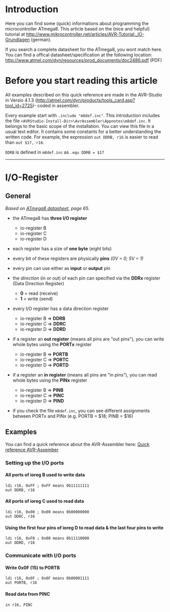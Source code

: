 # Introduction #

Here you can find some (quick) informations about programming the microcontroller ATmega8.
This article based on the (nice and helpful) tutorial at http://www.mikrocontroller.net/articles/AVR-Tutorial:_IO-Grundlagen (german).

If you search a complete datasheet for the ATmega8, you wont match here.
You can find a offical datasheet/specification at the following location: http://www.atmel.com/dyn/resources/prod_documents/doc2486.pdf (PDF)

# Before you start reading this article #

All examples described on this quick reference are made in the AVR-Studio in Versio 4.1.3 (http://atmel.com/dyn/products/tools_card.asp?tool_id=2725)- coded in assembler.

Every example start with `.include "m8def.inc"`.
This introduction includes the file `<AVRStudio-Install-Dir>\AvrAssembler\Appnotes\m8def.inc`. It belongs to the basic scope of the installation. You can view this file in a usual text editor.
It contains some constants for a better understanding the written code.
For example, the expression `out DDRB, r16` is easier to read than `out $17, r16`.

`DDRB` is defined in `m8def.inc` as `.equ DDRB = $17`


---


# I/O-Register #

## General ##

_Based on [ATmega8 datasheet](http://www.atmel.com/dyn/resources/prod_documents/doc2486.pdf), page 65._

  * the ATmega8 has **three I/O register**
    * io-register B
    * io-register C
    * io-register D

  * each register has a size of **one byte** (eight bits)
  * every bit of these registers are physically **pins** _(0V = 0; 5V = 1)_
  * every pin can use either as **input** or **output** pin

  * the _direction_ (in or out) of each pin can specified via the **DDRx** register (Data Direction Register)
    * **0** = read (receive)
    * **1** = write (send)

  * every I/O register has a data direction register
    * io-register B => **DDRB**
    * io-register C => **DDRC**
    * io-register D => **DDRD**

  * if a register an **out register** (means all pins are "out pins"), you can write whole bytes using the **PORTx** register
    * io-register B => **PORTB**
    * io-register C => **PORTC**
    * io-register D => **PORTD**

  * if a register an **in register** (means all pins are "in pins"), you can read whole bytes using the **PINx** register
    * io-register B => **PINB**
    * io-register C => **PINC**
    * io-register D => **PIND**

  * if you check the file `m8def.inc`, you can see different assignments between PORTx and PINx (e.g. PORTB = $18; PINB = $16)

## Examples ##

You can find a quick reference about the AVR-Assembler here: [Quick reference AVR-Assember](avrAsm.md)

### Setting up the I/O ports ###

#### All ports of ioreg B used to write data ####

```
ldi r16, 0xFF ; 0xFF means 0b11111111
out DDRB, r16
```

#### All ports of ioreg C used to read data ####

```
ldi r16, 0x00 ; 0x00 means 0b00000000
out DDRC, r16
```

#### Using the first four pins of ioreg D to read data & the last four pins to write ####

```
ldi r16, 0xF0 ; 0x00 means 0b11110000
out DDRD, r16
```

### Communicate with I/O ports ###

#### Write 0x0F (15) to PORTB ####

```
ldi r16, 0x0F ; 0x0F means 0b00001111
out PORTB, r16
```

#### Read data from PINC ####

```
in r16, PINC
```